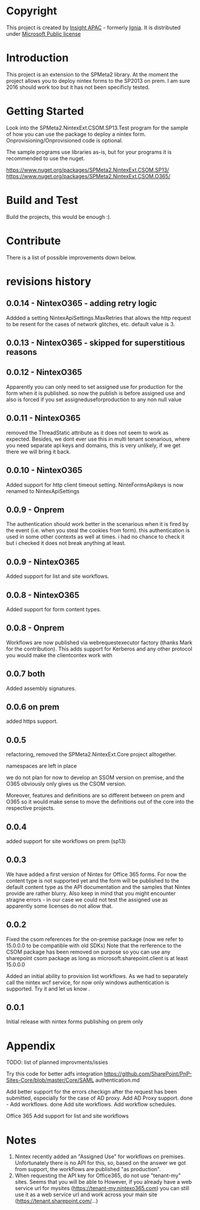 # Copyright
This project is created by [Insight APAC](http://au.insight.com) - formerly  [Ignia](https://ignia.com.au). It is distributed under [Microsoft Public license](https://opensource.org/licenses/MS-PL)

# Introduction 
This project is an extension to the SPMeta2 library. 
At the moment the project allows you to deploy nintex forms to the SP2013 on prem. I am sure 2016 should work too but it has not been specificly tested.

# Getting Started
Look into the SPMeta2.NintexExt.CSOM.SP13.Test program for the sample of how you can use the package to deploy a nintex form. 
Onprovisioning/Onprovisioned code is optional.

The sample programs use libraries as-is, but for your programs it is recommended to use the nuget. 

https://www.nuget.org/packages/SPMeta2.NintexExt.CSOM.SP13/
https://www.nuget.org/packages/SPMeta2.NintexExt.CSOM.O365/


# Build and Test
Build the projects, this would be enough :).

# Contribute
There is a list of possible improvements down below.

# revisions history

## 0.0.14 - NintexO365 - adding retry logic
 Addded a setting NintexApiSettings.MaxRetries that allows the http request to be resent for the cases of network glitches, etc.
default value is 3.

## 0.0.13 - NintexO365 - skipped for superstitious reasons

## 0.0.12 - NintexO365
 Apparently you can only need to set assigned use for production for the form when it is published. 
so now the publish is before assigned use and also is forced if you set assigneduseforproduction to any non null value

## 0.0.11 - NintexO365
 removed the ThreadStatic attribute as it does not seem to work as expected.
 Besides, we dont ever use this in multi tenant scenarious, where you need separate api keys and domains, this is very unlikely, if we get there we will bring it back.


## 0.0.10 - NintexO365

Added support for http client timeout setting.
NinteFormsApikeys is now renamed to NintexApiSettings


## 0.0.9 - Onprem
The authentication should work better in the scenarious when it is fired by the event (i.e. when you steal the cookies from form).
this authentication is used in some other contexts as well at times.
i had no chance to check it but i checked it does not break anything at least. 


## 0.0.9 - NintexO365

Added support for list and site workflows. 


## 0.0.8 - NintexO365

Added support for form content types. 


## 0.0.8 - Onprem
Workflows are now published via webrequestexecutor factory (thanks Mark for the contribution).
This adds support for Kerberos and any other protocol you would make the clientcontex work with

 

## 0.0.7 both
Added assembly signatures.


## 0.0.6 on prem
added https support.


## 0.0.5
refactoring, removed the SPMeta2.NintexExt.Core project alltogether.

namespaces are left in place 

we do not plan for now to develop an SSOM version on premise,
and the O365 obviously only gives us the CSOM version.

Moreover, features and definitions are so different between on prem and O365 so it would make sense to move the definitions
out of the core into the respective projects.

## 0.0.4
added support for site workflows on prem (sp13)

## 0.0.3
We have added a first version of Nintex for Office 365 forms. For now the content type is not supported yet and the form will be published to the default content type as 
the API documentation and the samples that Nintex provide are rather blurry. Also keep in mind that you might encounter stragne errors - in our case we could not test the assigned use
as apparently some licenses do not allow that.

## 0.0.2
Fixed the csom references for the on-premise package (now we refer to 15.0.0.0 to be compatible with old SDKs)
Note that the rerference to the CSOM package has been removed on purpose so you can use any sharepoint csom package as long as microsoft.sharepoint.client is at least 15.0.0.0


Added an initial ability to provision list workflows. As we had to separately call the nintex wcf service, for now only windows authentication is supported.
Try it and let us know .

## 0.0.1
Initial release with nintex forms publishing on prem only



# Appendix
TODO: list of planned improvments/issies

Try this code for better adfs integration
https://github.com/SharePoint/PnP-Sites-Core/blob/master/Core/SAML authentication.md

Add better support for the errors checkign after the request has been submitted, especially for the case of AD proxy.
Add AD Proxy support.
done - Add workflows.
done Add site workflows.
Add workflow schedules.



Office 365 
Add support for list and site workflows 


# Notes
1) Nintex recently added an "Assigned Use" for workflows on premises. 
   Unfortunately there is no API for this, so, based on the answer we got from support, 
      the workflows are published "as production". 
2) When requesting the API key for Office365, do not use "tenant-my" sites. Seems that you will be able to 
However, if you already have a web service url for mysites (https://tenant-my.nintexo365.com) you can still use it as a web service url and work across your main site
(https://tenant.sharepoint.com/...)
